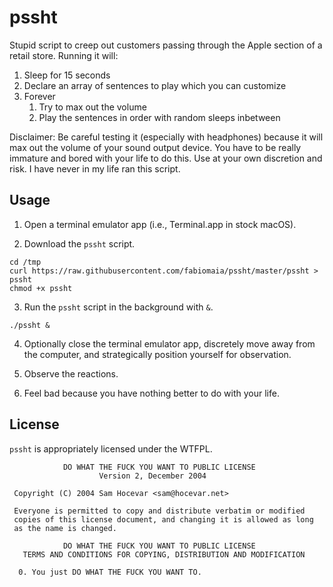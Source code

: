 # pssht

Stupid script to creep out customers passing through the Apple section of a retail store. Running it will:

1. Sleep for 15 seconds
2. Declare an array of sentences to play which you can customize
3. Forever
    1. Try to max out the volume
    2. Play the sentences in order with random sleeps inbetween

Disclaimer: Be careful testing it (especially with headphones) because it will max out the volume of your sound output device. You have to be really immature and bored with your life to do this. Use at your own discretion and risk. I have never in my life ran this script.

## Usage

1. Open a terminal emulator app (i.e., Terminal.app in stock macOS).

2. Download the `pssht` script.

```
cd /tmp
curl https://raw.githubusercontent.com/fabiomaia/pssht/master/pssht > pssht
chmod +x pssht
```

3. Run the `pssht` script in the background with `&`.

```
./pssht &
```

4. Optionally close the terminal emulator app, discretely move away from the computer, and strategically position yourself for observation.

5. Observe the reactions.

6. Feel bad because you have nothing better to do with your life.

## License

`pssht` is appropriately licensed under the WTFPL.

```
            DO WHAT THE FUCK YOU WANT TO PUBLIC LICENSE
                    Version 2, December 2004

 Copyright (C) 2004 Sam Hocevar <sam@hocevar.net>

 Everyone is permitted to copy and distribute verbatim or modified
 copies of this license document, and changing it is allowed as long
 as the name is changed.

            DO WHAT THE FUCK YOU WANT TO PUBLIC LICENSE
   TERMS AND CONDITIONS FOR COPYING, DISTRIBUTION AND MODIFICATION

  0. You just DO WHAT THE FUCK YOU WANT TO.
```

